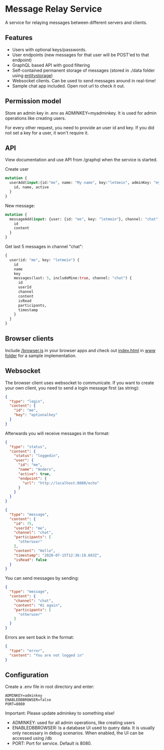 # Message Relay Service

A service for relaying messages between different servers and clients. 

## Features

- Users with optional keys/passwords.
- User endpoints (new messages for that user will be POST'ed to that endpoint)
- GraphQL based API with good filtering
- Self-contained permanent storage of messages (stored in ./data folder using [entitystorage](https://github.com/palantus/entitystorage))
- Websocket clients. Can be used to send messages around in real-time!
- Sample chat app included. Open root url to check it out.

## Permission model

Store an admin key in .env as ADMINKEY=myadminkey. It is used for admin operations like creating users.

For every other request, you need to provide an user id and key. If you did not set a key for a user, it won't require it.

## API

View documentation and use API from /graphql when the service is started.

Create user

```graphql
mutation {
  userAdd(input:{id:"me", name: "My name", key:"letmein", adminKey: "myadminkey"}){
    id, name, active
  }
}
```

New message:

```graphql
mutation {
  messageAdd(input: {user: {id: "me", key: "letmein"}, channel: "chat", participants: ["otheruser"], content: "Hello!!!"}) {
    id
    content
  }
}
```

Get last 5 messages in channel "chat":

```graphql
{
  user(id: "me", key: "letmein") {
    id
    name
    key
    messages(last: 5, includeMine:true, channel: "chat") {
      id
      userId
      channel
      content
      isRead
      participants,
      timestamp
    }
  }
}
```

## Browser clients

Include [/browser.js](www/browser.js) in your browser apps and check out [index.html](www/index.html) in [www folder](www) for a sample implementation.

## Websocket

The browser client uses websocket to communicate. If you want to create your own client, you need to send a login message first (as string):

```json
{
  "type": "login",
  "content": {
    "id": "me",
    "key": "optionalkey"
  }
}
```

Afterwards you will receive messages in the format:

```json
{
  "type": "status",
  "content": {
    "status": "loggedin",
    "user": {
      "id": "me",
      "name": "Anders",
      "active": true,
      "endpoint": {
        "url": "http://localhost:8080/echo"
      }
    }
  }
}

{
  "type": "message",
  "content": {
    "id": 75,
    "userId": "me",
    "channel": "chat",
    "participants": [
      "otheruser"
    ],
    "content": "Hello",
    "timestamp": "2020-07-15T12:36:18.683Z",
    "isRead": false
  }
}
```

You can send messages by sending:

```json
{
  "type": "message",
  "content": {
    "channel": "chat",
    "content": "Hi again",
    "participants": [
      "otheruser"
    ]
  }
}
```

Errors are sent back in the format:

```json
{
  "type": "error",
  "content": "You are not logged in"
}
```

## Configuration

Create a .env file in root directory and enter:

```
ADMINKEY=adminkey
ENABLEDBBROWSER=false
PORT=8080
```

Important: Please update adminkey to something else!

- ADMINKEY: used for all admin operations, like creating users
- ENABLEDBBROWSER: Is a database UI used to query data. It is usually only necessary in debug scenarios. When enabled, the UI can be accessed using /db
- PORT: Port for service. Default is 8080.